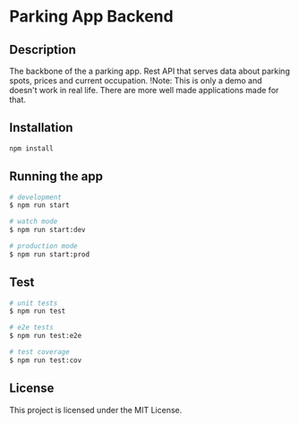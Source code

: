 # Parking App Backend

## Description

The backbone of the a parking app. Rest API that serves data about parking spots, prices and current occupation.
!Note: This is only a demo and doesn't work in real life. There are more well made applications made for that.

## Installation

```bash
npm install
```

## Running the app

```bash
# development
$ npm run start

# watch mode
$ npm run start:dev

# production mode
$ npm run start:prod
```

## Test

```bash
# unit tests
$ npm run test

# e2e tests
$ npm run test:e2e

# test coverage
$ npm run test:cov
```

## License

This project is licensed under the MIT License.
